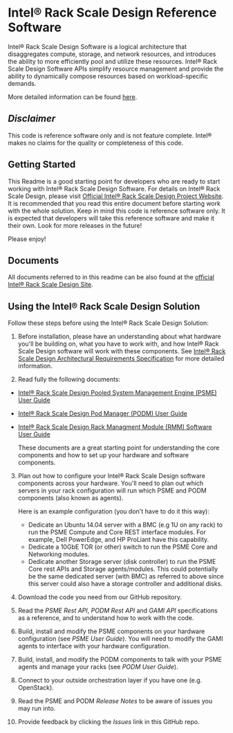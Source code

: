# Intel® Rack Scale Design Reference Software

Intel® Rack Scale Design Software is a logical architecture that disaggregates compute, storage, and network resources, and introduces the ability to more efficiently pool and utilize these resources. Intel® Rack Scale Design Software APIs simplify resource management and provide the ability to dynamically compose resources based on workload-specific demands.

More detailed information can be found [here](http://intel.com/intelRSD).

## _Disclaimer_

This code is reference software only and is not feature complete. Intel® makes no claims for the quality or completeness of this code.


## Getting Started

This Readme is a good starting point for developers who are ready to start working with Intel® Rack Scale Design Software. For details on Intel® Rack Scale Design, please visit [Official Intel® Rack Scale Design Project Website](http://intel.com/intelRSD). It is recommended that you read this entire document before starting work with the whole solution. Keep in mind this code is reference software only. It is expected that developers will take this reference software and make it their own. Look for more releases in the future! 

Please enjoy!

## Documents
All documents referred to in this readme can be also found at the [official Intel® Rack Scale Design Site](http://intel.com/intelRSD).

## Using the Intel® Rack Scale Design Solution
Follow these steps before using the Intel® Rack Scale Design Solution:

1. Before installation, please have an understanding about what hardware you'll be building on, what you have to work with, and how Intel® Rack Scale Design software will work with these components. See [Intel® Rack Scale Design Architectural Requirements Specification](http://www.intel.com/content/www/us/en/architecture-and-technology/rack-scale-design/platform-hardware-design-guide.html) for more detailed information.

2. Read fully the following documents:
  * [Intel® Rack Scale Design Pooled System Management Engine (PSME) User Guide](http://www.intel.com/content/www/us/en/architecture-and-technology/rack-scale-design/psme-user-guide.html)
  * [Intel® Rack Scale Design Pod Manager (PODM) User Guide](http://www.intel.com/content/www/us/en/architecture-and-technology/rack-scale-design/pod-manager-user-guide.html)
  * [Intel® Rack Scale Design Rack Managment Module (RMM) Software User Guide](http://www.intel.com/content/www/us/en/architecture-and-technology/rack-scale-design/software-rack-management-module-guide.html)
             
       These documents are a great starting point for understanding the core components and how to set up your hardware and software components.

3. Plan out how to configure your Intel® Rack Scale Design software components across your hardware. You'll need to plan out which servers in your rack configuration will run which PSME and PODM components (also known as agents).

    Here is an example configuration (you don't have to do it this way): 
    * Dedicate an Ubuntu 14.04 server with a BMC (e.g 1U on any rack) to run the PSME Compute and Core REST interface modules. For example, Dell PowerEdge, and HP ProLiant have this capability.
    * Dedicate a 10GbE TOR (or other) switch to run the PSME Core and Networking modules.
    * Dedicate another Storage server (disk controller) to run the PSME Core rest APIs and Storage agents/modules. This could potentially be the same dedicated server (with BMC) as referred to above since this server could also have a storage controller and additional disks.


4. Download the code you need from our GitHub repository.


5. Read the *PSME Rest API*, *PODM Rest API* and *GAMI API* specifications as a reference, and to understand how to work with the code.


6. Build, install and modify the PSME components on your hardware configuration (see *PSME User Guide*). You will need to modify the GAMI agents to interface with your hardware configuration.


7. Build, install, and modify the PODM components to talk with your PSME agents and manage your racks (see *PODM User Guide*).


8. Connect to your outside orchestration layer if you have one (e.g. OpenStack).


9. Read the PSME and PODM *Release Notes* to be aware of issues you may run into.


10. Provide feedback by clicking the *Issues* link in this GitHub repo.
